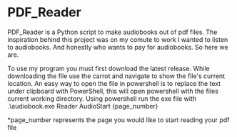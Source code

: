 # PDF_Reader

PDF_Reader is a Python script to make audiobooks out of pdf files. The inspiration behind this project was on my comute to work I wanted to listen to audiobooks. And honestly who wants to pay for audiobooks. So here we are.

To use my program you must first download the latest release. While downloading the file use the carrot and navigate to show the file's current location. An easy way to open the file in powershell is to replace the text under clipboard with PowerShell, this will open powershell with the files current working directory. Using powershell run the exe file with .\audiobook.exe Reader AudioStart {page_number}

*page_number represents the page you would like to start reading your pdf file